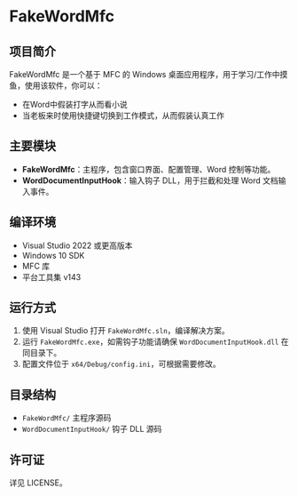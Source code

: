 # FakeWordMfc

## 项目简介

FakeWordMfc 是一个基于 MFC 的 Windows 桌面应用程序，用于学习/工作中摸鱼，使用该软件，你可以：
- 在Word中假装打字从而看小说
- 当老板来时使用快捷键切换到工作模式，从而假装认真工作

## 主要模块

- **FakeWordMfc**：主程序，包含窗口界面、配置管理、Word 控制等功能。
- **WordDocumentInputHook**：输入钩子 DLL，用于拦截和处理 Word 文档输入事件。

## 编译环境

- Visual Studio 2022 或更高版本
- Windows 10 SDK
- MFC 库
- 平台工具集 v143

## 运行方式

1. 使用 Visual Studio 打开 `FakeWordMfc.sln`，编译解决方案。
2. 运行 `FakeWordMfc.exe`，如需钩子功能请确保 `WordDocumentInputHook.dll` 在同目录下。
3. 配置文件位于 `x64/Debug/config.ini`，可根据需要修改。

## 目录结构

- `FakeWordMfc/` 主程序源码
- `WordDocumentInputHook/` 钩子 DLL 源码


## 许可证

详见 LICENSE。
